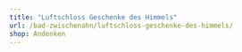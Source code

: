 ```yaml
---
title: "Luftschloss Geschenke des Himmels"
url: /bad-zwischenahn/luftschloss-geschenke-des-himmels/
shop: Andenken
---
```

